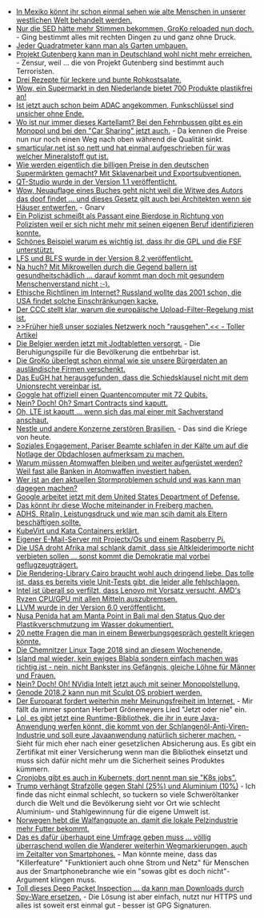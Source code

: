 * [In Mexiko könnt ihr schon einmal sehen wie alte Menschen in unserer westlichen Welt behandelt werden.](https://netzfrauen.org/2018/03/04/grosseltern/)
* [Nur die SED hätte mehr Stimmen bekommen, GroKo reloaded nun doch.](https://www.heise.de/newsticker/meldung/Ja-zur-Grossen-Koalition-SPD-Mitglieder-stimmen-fuer-erneute-GroKo-3985906.html) - Ging bestimmt alles mit rechten Dingen zu und ganz ohne Druck.
* [Jeder Quadratmeter kann man als Garten umbauen.](https://www.smarticular.net/baumscheibe-oeffentlich-bepflanzen-urban-gardening/)
* [Projekt Gutenberg kann man in Deutschland wohl nicht mehr erreichen.](https://blog.fefe.de/?ts=a465cfdf) - Zensur, weil ... die von Projekt Gutenberg sind bestimmt auch Terroristen.
* [Drei Rezepte für leckere und bunte Rohkostsalate.](https://www.smarticular.net/rohkost-rezepte-gemuese-gesund-vitalstoffreich/)
* [Wow, ein Supermarkt in den Niederlande bietet 700 Produkte plastikfrei an!](https://netzfrauen.org/2018/03/03/zeroplastic/)
* [Ist jetzt auch schon beim ADAC angekommen, Funkschlüssel sind unsicher ohne Ende.](https://blog.fefe.de/?ts=a4674eb4)
* [Wo ist nur immer dieses Kartellamt? Bei den Fehrnbussen gibt es ein Monopol und bei den "Car Sharing" jetzt auch.](https://www.heise.de/newsticker/meldung/Carsharing-Daimler-uebernimmt-Car2go-vollstaendig-3985674.html) - Da kennen die Preise nun nur noch einen Weg nach oben während die Qualität sinkt.
* [smarticular.net ist so nett und hat einmal aufgeschrieben für was welcher Mineralstoff gut ist.](https://www.smarticular.net/mineralstoffe-funktionen-ernaehrung-mangel-ueberdosierung/)
* [Wie werden eigentlich die billigen Preise in den deutschen Supermärkten gemacht? Mit Sklavenarbeit und Exportsubventionen.](https://netzfrauen.org/2018/03/05/klauen/)
* [QT-Studio wurde in der Version 1.1 veröffentlicht.](https://www.pro-linux.de/news/1/25667/qt-3d-studio-11-freigegeben.html)
* [Wow, Neuauflage eines Buches geht nicht weil die Witwe des Autors das doof findet ... und dieses Gesetz gilt auch bei Architekten wenn sie Häuser entwerfen.](https://blog.fefe.de/?ts=a463ed38) - Gnarv
* [Ein Polizist schmeißt als Passant eine Bierdose in Richtung von Polizisten weil er sich nicht mehr mit seinen eigenen Beruf identifizieren konnte.](https://blog.fefe.de/?ts=a463ea05)
* [Schönes Beispiel warum es wichtig ist, dass ihr die GPL und die FSF unterstützt.](https://blog.fefe.de/?ts=a463e915)
* [LFS und BLFS wurde in der Version 8.2 veröffentlicht.](https://www.pro-linux.de/news/1/25664/linuxstrickanleitungen-lfs-und-blfs-82-fertiggestellt.html)
* [Na huch? Mit Mikrowellen durch die Gegend ballern ist gesundheitschädlich ... darauf kommt man doch mit gesundem Menschenverstand nicht ;-).](https://www.golem.de/news/ultraschall-mutmasslicher-lauschangriff-verursacht-gesundheitsprobleme-1803-133138.html)
* [Ethische Richtlinen im Internet? Russland wollte das 2001 schon, die USA findet solche Einschränkungen kacke.](https://blog.fefe.de/?ts=a463c7ae)
* [Der CCC stellt klar, warum die europäische Upload-Filter-Regelung mist ist.](https://www.ccc.de/de/updates/2018/upload-filter)
* [>>Früher hieß unser soziales Netzwerk noch "rausgehen".<< - Toller Artikel](https://tuxproject.de/blog/2018/03/vero-frueher-hiess-unser-soziales-netzwerk-noch-rausgehen/)
* [Die Belgier werden jetzt mit Jodtabletten versorgt.](https://www.heise.de/newsticker/meldung/Atomunfall-Vorsorge-Alle-Belgier-bekommen-kostenlos-Jodtabletten-3987544.html) - Die Beruhigungspille für die Bevölkerung die entbehrbar ist.
* [Die GroKo überlegt schon einmal wie sie unsere Bürgerdaten an ausländische Firmen verschenkt.](https://blog.fefe.de/?ts=a46079c0)
* [Das EuGH hat herausgefunden, dass die Schiedsklausel nicht mit dem Unionsrecht vereinbar ist.](https://blog.fefe.de/?ts=a4607537)
* [Goggle hat offiziell einen Quantencomputer mit 72 Qubits.](https://blog.fefe.de/?ts=a460850e)
* [Nein? Doch! Oh? Smart Contracts sind kaputt.](https://blog.fefe.de/?ts=a4608243)
* [Oh, LTE ist kaputt ... wenn sich das mal einer mit Sachverstand anschaut.](https://blog.fefe.de/?ts=a460815d)
* [Nestle und andere Konzerne zerstören Brasilien.](https://netzfrauen.org/2018/03/06/guarani-aquifer/) - Das sind die Kriege von heute.
* [Soziales Engagement, Pariser Beamte schlafen in der Kälte um auf die Notlage der Obdachlosen aufmerksam zu machen.](https://netzfrauen.org/2018/03/07/paris/)
* [Warum müssen Atomwaffen bleiben und weiter aufgerüstet werden? Weil fast alle Banken in Atomwaffen investiert haben.](https://blog.fefe.de/?ts=a4610570)
* [Wer ist an den aktuellen Stormproblemen schuld und was kann man dagegen machen?](https://blog.fefe.de/?ts=a46168db)
* [Google arbeitet jetzt mit dem United States Department of Defense.](https://blog.fefe.de/?ts=a4610344)
* [Das könnt ihr diese Woche miteinander in Freiberg machen.](https://bio-erzgebirge.de/wp/?p=13815)
* [ADHS, Ritalin, Leistungsdruck und wie man scih damit als Eltern beschäftigen sollte.](http://www.welt-im-wandel.tv/video/die-wahrheit-ueber-adhs-ritalin-leistungsdruck-die-schule-der-zukunft/)
* [KubeVirt und Kata Containers erklärt.](https://opensource.com/article/18/3/you-got-your-vm-my-container)
* [Eigener E-Mail-Server mit Projectx/Os und einem Raspberry Pi.](https://opensource.com/article/18/3/host-your-own-email)
* [Die USA droht Afrika mal schlank damit, dass sie Altkleiderimporte nicht verbieten sollen ... sonst kommt die Demokratie mal vorbei geflugzeugträgert.](https://netzfrauen.org/2018/03/07/altkleider/)
* [Die Rendering-Library Cairo braucht wohl auch dringend liebe. Das tolle ist, dass es bereits viele Unit-Tests gibt, die leider alle fehlschlagen.](https://blog.fefe.de/?ts=a45eea32)
* [Intel ist überall so verfilzt, dass Lenovo mit Vorsatz versucht, AMD's Ryzen CPU/GPU mit allen Mitteln auszubremsen.](https://www.planet3dnow.de/cms/36828-ryzen-7-2700u-im-lenono-720s-notebook-nicht-optimal-konfiguriert/)
* [LLVM wurde in der Version 6.0 veröffentlicht.](https://lwn.net/Articles/748863/)
* [Nusa Penida hat am Manta Point in Bali mal den Status Quo der Plastikverschmutzung im Wasser dokumentiert.](https://netzfrauen.org/2018/03/08/bali/)
* [20 nette Fragen die man in einem Bewerbungsgespräch gestellt kriegen könnte.](https://opensource.com/article/18/3/questions-devops-employees-should-answer)
* [Die Chemnitzer Linux Tage 2018 sind an diesem Wochenende.](https://www.pro-linux.de/news/1/25678/chemnitzer-linux-tage-2018-an-diesem-wochenende.html)
* [Island mal wieder, kein ewiges Blabla sondern einfach machen was richtig ist - nein, nicht Bankster ins Gefängnis, gleiche Löhne für Männer und Frauen.](https://netzfrauen.org/2018/03/08/island-2/)
* [Nein? Doch! Oh! NVidia Intelt jetzt auch mit seiner Monopolstellung.](https://www.heise.de/newsticker/meldung/Schwere-Vorwuerfe-gegen-Nvidia-Marktmacht-Missbrauch-ueber-Partnerprogramm-3990210.html)
* [Genode 2018.2 kann nun mit Sculpt OS probiert werden.](https://www.pro-linux.de/news/1/25685/genode-20182-mit-sculpt-os.html)
* [Der Europarat fordert weiterhin mehr Meinungsfreiheit im Internet.](https://www.heise.de/newsticker/meldung/Europarat-setzt-sich-fuer-weit-reichende-Meinungsfreiheit-im-Internet-ein-3990019.html) - Mir fällt da immer spontan Herbert Grönemeyers Lied "Jetzt oder nie" ein.
* [Lol, es gibt jetzt eine Runtime-Bibliothek, die ihr in eure Java-Anwendung werfen könnt, die kommt von der Schlangenöl-Anti-Viren-Industrie und soll eure Javaanwendung natürlich sicherer machen.](https://blog.fefe.de/?ts=a45c8b68) - Sieht für mich eher nach einer gesetzlichen Absicherung aus. Es gibt ein Zertifikat mit einer Versicherung wenn man die Bibliothek einsetzt und muss sich dafür nicht mehr um die Sicherheit seines Produktes kümmern.
* [Cronjobs gibt es auch in Kubernets, dort nennt man sie "K8s jobs".](https://opensource.com/article/18/3/kubernetes-cron-job-tasks)
* [Trump verhängt Strafzölle gegen Stahl (25%) und Aluminium (10%)](https://blog.fefe.de/?ts=a45c82fb) - Ich finde das nicht einmal schlecht, so tuckern so viele Schweröltanker durch die Welt und die Bevölkerung sieht vor Ort wie schlecht Aluminium- und Stahlgewinnung für die eigene Umwelt ist.
* [Norwegen hebt die Walfangquote an, damit die lokale Pelzindustrie mehr Futter bekommt.](https://netzfrauen.org/2018/03/09/norwegen/)
* [Das es dafür überhaupt eine Umfrage geben muss ... völlig überraschend wollen die Wanderer weiterhin Wegmarkierungen, auch im Zeitalter von Smartphones.](https://www.heise.de/newsticker/meldung/Umfrage-Wanderer-wollen-trotz-Smartphones-weiter-Wegemarkierungen-3990246.html) - Man könnte meine, dass das "Killerfeature" "Funktioniert auch ohne Strom und Netz" für Menschen aus der Smartphonebranche wie ein "sowas gibt es doch nicht"-Argument klingen muss.
* [Toll dieses Deep Packet Inspection ... da kann man Downloads durch Spy-Ware ersetzen.](https://www.heise.de/security/meldung/Opera-VLC-WinRAR-7-Zip-Skype-Tuerkischer-Provider-ersetzt-Downloads-durch-Spyware-3990285.html) - Die Lösung ist aber einfach, nutzt nur HTTPS und alles ist soweit erst einmal gut - besser ist GPG Signaturen.
